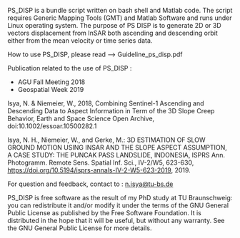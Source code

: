 PS_DISP is a bundle script written on bash shell and Matlab code. The script requires Generic Mapping Tools (GMT) and Matlab Software and runs under Linux operating system. The purpose of PS DISP is to generate 2D or 3D vectors displacement from InSAR both ascending and descending orbit either from the mean velocity or time series data.

How to use PS_DISP, please read --> Guideline_ps_disp.pdf

Publication related to the use of PS_DISP :
- AGU Fall Meeting 2018
- Geospatial Week 2019

Isya, N. & Niemeier, W., 2018, Combining Sentinel-1 Ascending and Descending Data to Aspect Information in Term of the 3D Slope Creep Behavior, Earth and Space Science Open Archive, doi:10.1002/essoar.10500282.1

Isya, N. H., Niemeier, W., and Gerke, M.: 3D ESTIMATION OF SLOW GROUND MOTION USING INSAR AND THE SLOPE ASPECT ASSUMPTION, A CASE STUDY: THE PUNCAK PASS LANDSLIDE, INDONESIA, ISPRS Ann. Photogramm. Remote Sens. Spatial Inf. Sci., IV-2/W5, 623-630, https://doi.org/10.5194/isprs-annals-IV-2-W5-623-2019, 2019. 

For question and feedback, contact to : n.isya@tu-bs.de

PS_DISP is free software as the result of my PhD study at TU Braunschweig: you can redistribute it and/or modify it under the terms of the GNU General Public License as published by the Free Software Foundation. It is distributed in the hope that it will be useful, but without any warranty. See the GNU General Public License for more details.
